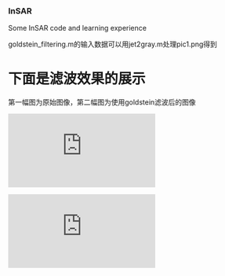 ### InSAR
Some InSAR code and learning experience

goldstein_filtering.m的输入数据可以用jet2gray.m处理pic1.png得到

# 下面是滤波效果的展示
第一幅图为原始图像，第二幅图为使用goldstein滤波后的图像

![原始图像](https://github.com/hjf1998/InSAR/blob/insar-filtering/filtering_image.fig "未滤波图像")

![滤波后图像](https://github.com/hjf1998/InSAR/blob/insar-filtering/filtering_image.fig "滤波图像")

